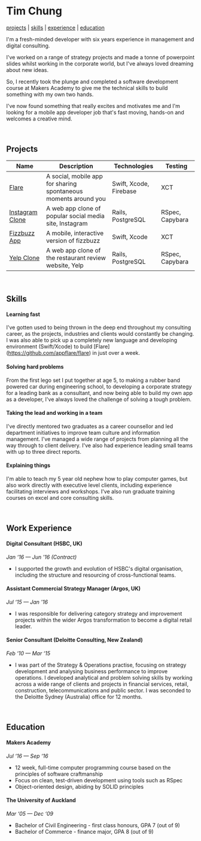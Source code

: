 # Tim Chung


[projects](#projects) | [skills](#skills) | [experience](#experience) | [education](#education)

I'm a fresh-minded developer with six years experience in management and digital consulting.

I've worked on a range of strategy projects and made a tonne of powerpoint slides whilst working in the corporate world, but I've always loved dreaming about new ideas.

So, I recently took the plunge and completed a software development course at Makers Academy to give me the technical skills to build something with my own two hands.

I've now found something that really excites and motivates me and I'm looking for a mobile app developer job that's fast moving, hands-on and welcomes a creative mind.

&nbsp;
## Projects
|Name|Description|Technologies|Testing
|---|---|---|---|
| [Flare](https://github.com/appflare/flare) | A social, mobile app for sharing spontaneous moments around you | Swift, Xcode, Firebase | XCT |
| [Instagram Clone](https://github.com/tchungnz/instagram-challenge) | A web app clone of popular social media site, Instagram | Rails, PostgreSQL | RSpec, Capybara |
| [Fizzbuzz App](https://github.com/tchungnz/fizzbuzz-swift) | A mobile, interactive version of fizzbuzz  | Swift, Xcode | XCT |
| [Yelp Clone](https://github.com/tchungnz/yelp-clone) | A web app clone of the restaurant review website, Yelp | Rails, PostgreSQL | RSpec, Capybara |

&nbsp;
## Skills

#### Learning fast
I've gotten used to being thrown in the deep end throughout my consulting career, as the projects, industries and clients would constantly be changing. I was also able to pick up a completely new language and developing environment (Swift/Xcode) to build [Flare] (https://github.com/appflare/flare) in just over a week.

#### Solving hard problems
From the first lego set I put together at age 5, to making a rubber band powered car during engineering school, to developing a corporate strategy for a leading bank as a consultant, and now being able to build my own app as a developer, I've always loved the challenge of solving a tough problem.

#### Taking the lead and working in a team
I've directly mentored two graduates as a career counsellor and led department initiatives to improve team culture and information management. I've managed a wide range of projects from planning all the way through to client delivery. I've also had experience leading small teams with up to three direct reports.

#### Explaining things
I'm able to teach my 5 year old nephew how to play computer games, but also work directly with executive level clients, including experience facilitating interviews and workshops. I've also run graduate training courses on excel and core consulting skills.


&nbsp;
## Work Experience

#### Digital Consultant (HSBC, UK)
_Jan ‘16 — Jun '16 (Contract)_
- I supported the growth and evolution of HSBC's digital organisation, including the structure and resourcing of cross-functional teams.


#### Assistant Commercial Strategy Manager (Argos, UK)
_Jul ‘15 — Jan '16_
- I was responsible for delivering category strategy and improvement projects within the wider Argos transformation to become a digital retail leader.


#### Senior Consultant (Deloitte Consulting, New Zealand)
_Feb ‘10 — Mar ‘15_
- I was part of the Strategy & Operations practise, focusing on strategy development and analysing business performance to improve operations. I developed analytical and problem solving skills by working across a wide range of clients and projects in financial services, retail, construction, telecommunications and public sector. I was seconded to the Deloitte Sydney (Australia) office for 12 months.


&nbsp;
## Education

#### Makers Academy
_Jul ‘16 — Sep ‘16_
- 12 week, full-time computer programming course based on the  principles of software craftmanship
- Focus on clean, test-driven development using tools such as RSpec
- Object-oriented design, abiding by SOLID principles

#### The University of Auckland
_Mar ‘05 — Dec ‘09_
- Bachelor of Civil Engineering - first class honours, GPA 7 (out of 9)
- Bachelor of Commerce - finance major, GPA 8 (out of 9)
